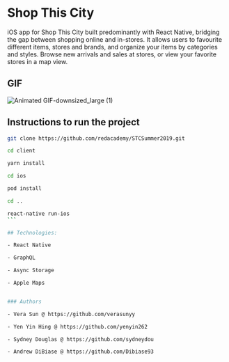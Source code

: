 # Shop This City

iOS app for Shop This City built predominantly with React Native, bridging the gap between shopping online and in-stores. It allows users to favourite different items, stores and brands, and organize your items by categories and styles. Browse new arrivals and sales at stores, or view your favorite stores in a map view.  

## GIF

![Animated GIF-downsized_large (1)](https://user-images.githubusercontent.com/43800526/65062503-ff83dc00-d930-11e9-9c48-b04a886a7197.gif)

## Instructions to run the project

````bash
git clone https://github.com/redacademy/STCSummer2019.git

cd client

yarn install

cd ios

pod install

cd ..

react-native run-ios
```

## Technologies:

- React Native

- GraphQL

- Async Storage

- Apple Maps


### Authors

- Vera Sun @ https://github.com/verasunyy

- Yen Yin Hing @ https://github.com/yenyin262

- Sydney Douglas @ https://github.com/sydneydou

- Andrew DiBiase @ https://github.com/Dibiase93

